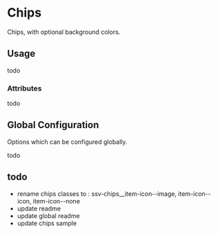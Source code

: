 # Chips
Chips, with optional background colors.

## Usage

todo

### Attributes

todo

## Global Configuration
Options which can be configured globally.

todo

## todo
- rename chips classes to : ssv-chips__item-icon--image, item-icon--icon, item-icon--none
- update readme 
- update global readme 
- update chips sample